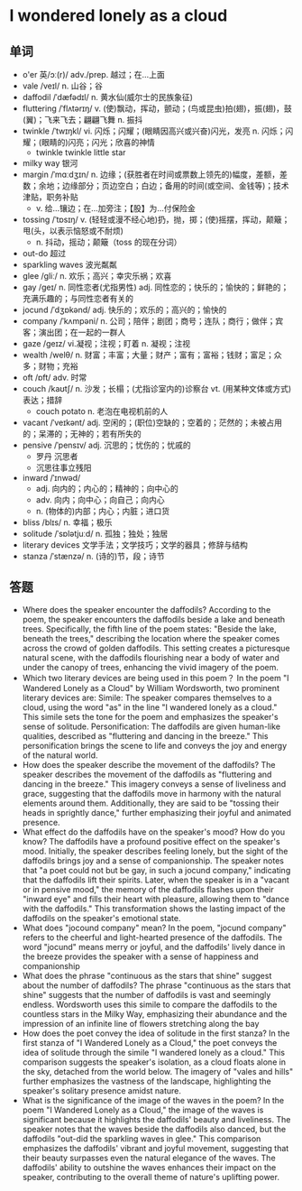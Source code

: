 # I wondered lonely as a cloud

## 单词
- o'er 英/ɔː(r)/ adv./prep. 越过；在…上面
- vale /veɪl/ n. 山谷；谷
- daffodil /ˈdæfədɪl/ n. 黄水仙(威尔士的民族象征)
- fluttering /ˈflʌtərɪŋ/ v. (使)飘动，挥动，颤动；(鸟或昆虫)拍(翅)，振(翅)，鼓(翼)；飞来飞去；翩翩飞舞 n. 振抖
- twinkle /ˈtwɪŋkl/ vi. 闪烁；闪耀；(眼睛因高兴或兴奋)闪光，发亮 n. 闪烁；闪耀；(眼睛的)闪亮；闪光；欣喜的神情
  - twinkle twinkle little star
- milky way 银河
- margin /ˈmɑːdʒɪn/ n. 边缘；(获胜者在时间或票数上领先的)幅度，差额，差数；余地；边缘部分；页边空白；白边；备用的时间(或空间、金钱等)；技术津贴，职务补贴
  - v. 给…镶边；在…加旁注；【股】为…付保险金
- tossing /ˈtɒsɪŋ/ v. (轻轻或漫不经心地)扔，抛，掷；(使)摇摆，挥动，颠簸；甩(头，以表示恼怒或不耐烦)
  - n. 抖动，摇动；颠簸（toss 的现在分词）
- out-do 超过
- sparkling waves 波光粼粼
- glee /ɡliː/ n. 欢乐；高兴；幸灾乐祸；欢喜
- gay /ɡeɪ/ n. 同性恋者(尤指男性) adj. 同性恋的；快乐的；愉快的；鲜艳的；充满乐趣的；与同性恋者有关的
- jocund /ˈdʒɒkənd/ adj. 快乐的；欢乐的；高兴的；愉快的
- company /ˈkʌmpəni/ n. 公司；陪伴；剧团；商号；连队；商行；做伴；宾客；演出团；在一起的一群人
- gaze /ɡeɪz/ vi.凝视；注视；盯着 n. 凝视；注视
- wealth /welθ/ n. 财富；丰富；大量；财产；富有；富裕；钱财；富足；众多；财物；充裕
- oft /ɒft/ adv. 时常
- couch /kaʊtʃ/ n. 沙发；长榻；(尤指诊室内的)诊察台 vt. (用某种文体或方式)表达；措辞
  - couch potato n. 老泡在电视机前的人
- vacant /ˈveɪkənt/ adj. 空闲的；(职位)空缺的；空着的；茫然的；未被占用的；呆滞的；无神的；若有所失的
- pensive /ˈpensɪv/ adj. 沉思的；忧伤的；忧戚的
  - 罗丹 沉思者
  - 沉思往事立残阳
- inward /ˈɪnwəd/
  - adj. 向内的；内心的；精神的；向中心的
  - adv. 向内；向中心；向自己；向内心
  - n. (物体的)内部；内心；内脏；进口货
- bliss /blɪs/ n. 幸福；极乐
- solitude /ˈsɒlətjuːd/ n. 孤独；独处；独居
- literary devices 文学手法；文学技巧；文学的器具；修辞与结构
- stanza /ˈstænzə/ n. (诗的)节，段；诗节

## 答题
- Where does the speaker encounter the daffodils? 
According to the poem, the speaker encounters the daffodils beside a lake and beneath trees. Specifically, the fifth line of the poem states: "Beside the lake, beneath the trees," describing the location where the speaker comes across the crowd of golden daffodils. This setting creates a picturesque natural scene, with the daffodils flourishing near a body of water and under the canopy of trees, enhancing the vivid imagery of the poem.
- Which two literary devices are being used in this poem？
In the poem "I Wandered Lonely as a Cloud" by William Wordsworth, two prominent literary devices are:
Simile: The speaker compares themselves to a cloud, using the word "as" in the line "I wandered lonely as a cloud." This simile sets the tone for the poem and emphasizes the speaker's sense of solitude.
Personification: The daffodils are given human-like qualities, described as "fluttering and dancing in the breeze." This personification brings the scene to life and conveys the joy and energy of the natural world.
- How does the speaker describe the movement of the daffodils?
The speaker describes the movement of the daffodils as "fluttering and dancing in the breeze." This imagery conveys a sense of liveliness and grace, suggesting that the daffodils move in harmony with the natural elements around them. Additionally, they are said to be "tossing their heads in sprightly dance," further emphasizing their joyful and animated presence.
- What effect do the daffodils have on the speaker's mood? How do you know?
The daffodils have a profound positive effect on the speaker's mood. Initially, the speaker describes feeling lonely, but the sight of the daffodils brings joy and a sense of companionship. The speaker notes that "a poet could not but be gay, in such a jocund company," indicating that the daffodils lift their spirits. Later, when the speaker is in a "vacant or in pensive mood," the memory of the daffodils flashes upon their "inward eye" and fills their heart with pleasure, allowing them to "dance with the daffodils." This transformation shows the lasting impact of the daffodils on the speaker's emotional state.
- What does "jocound company" mean?
In the poem, "jocund company" refers to the cheerful and light-hearted presence of the daffodils. The word "jocund" means merry or joyful, and the daffodils' lively dance in the breeze provides the speaker with a sense of happiness and companionship
- What does the phrase "continuous as the stars that shine" suggest about the number of daffodils?
The phrase "continuous as the stars that shine" suggests that the number of daffodils is vast and seemingly endless. Wordsworth uses this simile to compare the daffodils to the countless stars in the Milky Way, emphasizing their abundance and the impression of an infinite line of flowers stretching along the bay
- How does the poet convey the idea of solitude in the first stanza?
In the first stanza of "I Wandered Lonely as a Cloud," the poet conveys the idea of solitude through the simile "I wandered lonely as a cloud." This comparison suggests the speaker's isolation, as a cloud floats alone in the sky, detached from the world below. The imagery of "vales and hills" further emphasizes the vastness of the landscape, highlighting the speaker's solitary presence amidst nature.
- What is the significance of the image of the waves in the poem?
In the poem "I Wandered Lonely as a Cloud," the image of the waves is significant because it highlights the daffodils' beauty and liveliness. The speaker notes that the waves beside the daffodils also danced, but the daffodils "out-did the sparkling waves in glee." This comparison emphasizes the daffodils' vibrant and joyful movement, suggesting that their beauty surpasses even the natural elegance of the waves. The daffodils' ability to outshine the waves enhances their impact on the speaker, contributing to the overall theme of nature's uplifting power.
